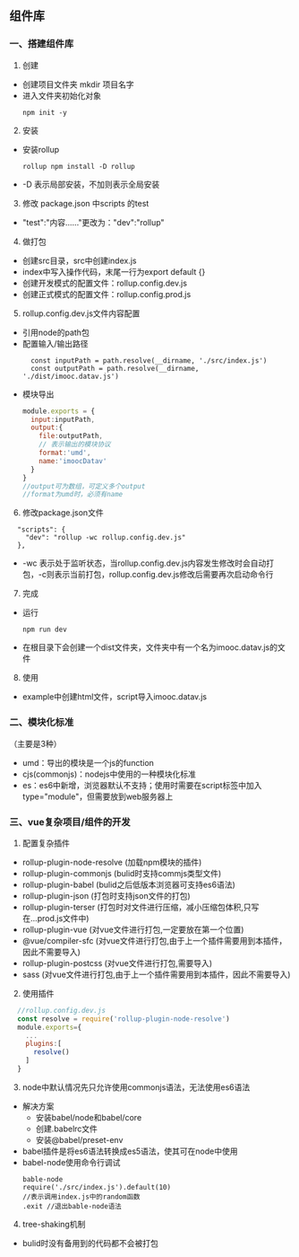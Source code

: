 ## 组件库

### 一、搭建组件库
1. 创建
+ 创建项目文件夹 mkdir 项目名字
+ 进入文件夹初始化对象
  ```
  npm init -y
  ```

2. 安装
+ 安装rollup  
  ```
  rollup npm install -D rollup
  ```
+ -D 表示局部安装，不加则表示全局安装

3. 修改 package.json 中scripts 的test
+ "test":"内容......"更改为："dev":"rollup"

4. 做打包
+ 创建src目录，src中创建index.js
+ index中写入操作代码，末尾一行为export default {}
+ 创建开发模式的配置文件：rollup.config.dev.js
+ 创建正式模式的配置文件：rollup.config.prod.js

5. rollup.config.dev.js文件内容配置
+ 引用node的path包
+ 配置输入/输出路径
  ```
    const inputPath = path.resolve(__dirname, './src/index.js')
    const outputPath = path.resolve(__dirname, './dist/imooc.datav.js')
  ```
+ 模块导出
  ```javaScript
  module.exports = {
    input:inputPath,
    output:{
      file:outputPath,
      // 表示输出的模块协议
      format:'umd',
      name:'imoocDatav'
    }
  }
  //output可为数组，可定义多个output
  //format为umd时，必须有name
  ```

6. 修改package.json文件
```
  "scripts": {
    "dev": "rollup -wc rollup.config.dev.js"
  },
```
+ -wc 表示处于监听状态，当rollup.config.dev.js内容发生修改时会自动打包，-c则表示当前打包，rollup.config.dev.js修改后需要再次启动命令行

7. 完成
+ 运行 
  ```
  npm run dev
  ```
+ 在根目录下会创建一个dist文件夹，文件夹中有一个名为imooc.datav.js的文件

8. 使用
+ example中创建html文件，script导入imooc.datav.js

### 二、模块化标准
（主要是3种）
+ umd：导出的模块是一个js的function
+ cjs(commonjs)：nodejs中使用的一种模块化标准
+ es：es6中新增，浏览器默认不支持；使用时需要在script标签中加入type="module"，但需要放到web服务器上

### 三、vue复杂项目/组件的开发
1. 配置复杂插件
+ rollup-plugin-node-resolve (加载npm模块的插件)
+ rollup-plugin-commonjs (bulid时支持commjs类型文件)
+ rollup-plugin-babel (bulid之后低版本浏览器可支持es6语法)
+ rollup-plugin-json (打包时支持json文件的打包)
+ rollup-plugin-terser (打包时对文件进行压缩，减小压缩包体积,只写在...prod.js文件中)
+ rollup-plugin-vue (对vue文件进行打包,一定要放在第一个位置)
+ @vue/compiler-sfc (对vue文件进行打包,由于上一个插件需要用到本插件，因此不需要导入) 
+ rollup-plugin-postcss (对vue文件进行打包,需要导入)
+ sass (对vue文件进行打包,由于上一个插件需要用到本插件，因此不需要导入)
2. 使用插件
```javaScript
  //rollup.config.dev.js
  const resolve = require('rollup-plugin-node-resolve')
  module.exports={
    ...
    plugins:[
      resolve()
    ]
  }
```
3. node中默认情况先只允许使用commonjs语法，无法使用es6语法
+ 解决方案
  + 安装babel/node和babel/core
  + 创建.babelrc文件
  + 安装@babel/preset-env
+ babel插件是将es6语法转换成es5语法，使其可在node中使用
+ babel-node使用命令行调试
  ```
  bable-node
  require('./src/index.js').default(10)
  //表示调用index.js中的random函数
  .exit //退出bable-node语法
  ```
4. tree-shaking机制
+ bulid时没有备用到的代码都不会被打包